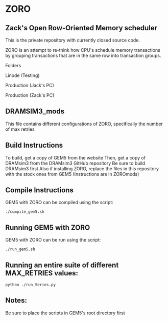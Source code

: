 # ZORO
## Zack's Open Row-Oriented Memory scheduler

This is the private repository with currently closed source code.

ZORO is an attempt to re-think how CPU's schedule memory transactions by grouping transactions that are in the same row into transaction groups.

Folders

Linode (Testing)

Production (Jack's PC)

Production (Zack's PC)

## DRAMSIM3_mods

This file contains different configurations of ZORO, specifically the number of max retries

## Build Instructions

To build, get a copy of GEM5 from the website
Then, get a copy of DRAMsim3 from the DRAMsim3 GitHub repository
Be sure to build DRAMsim3 first
Also if installing ZORO, replace the files in this repository with the stock ones from GEM5
(Instructions are in ZOROmods)

## Compile Instructions

GEM5 with ZORO can be compiled using the script:

`` ./compile_gem5.sh ``

## Running GEM5 with ZORO
GEM5 with ZORO can be run using the script:

``./run_gem5.sh``

## Running an entire suite of different MAX_RETRIES values:
``python ./run_Series.py``
## Notes:

Be sure to place the scripts in GEM5's root directory first
